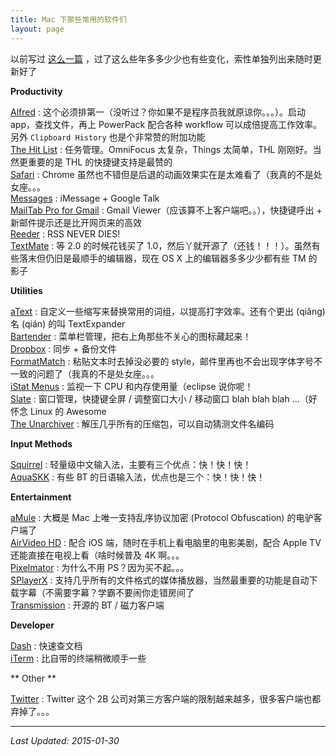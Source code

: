 ```yaml
---
title: Mac 下那些常用的软件们
layout: page
---
```


以前写过 [这么一篇](/2011/08/24/the-great-softwares-on-mac.html) ，过了这么些年多多少少也有些变化，索性单独列出来随时更新好了

**Productivity**

[Alfred](http://www.alfredapp.com) : 这个必须排第一（没听过？你如果不是程序员我就原谅你。。。）。启动 app，查找文件，再上 PowerPack 配合各种 workflow 可以成倍提高工作效率。另外 `Clipboard History` 也是个非常赞的附加功能  
[The Hit List](http://www.karelia.com/products/the-hit-list/mac.html) : 任务管理。OmniFocus 太复杂，Things 太简单，THL 刚刚好。当然更重要的是 THL 的快捷键支持是最赞的   
[Safari](https://www.apple.com/safari/) : Chrome 虽然也不错但是后退的动画效果实在是太难看了（我真的不是处女座。。。  
[Messages](http://www.apple.com/osx/apps/#messages) : iMessage + Google Talk  
[MailTab Pro for Gmail](https://itunes.apple.com/us/app/mailtab-pro-for-gmail/id430252530?mt=12) : Gmail Viewer（应该算不上客户端吧。。），快捷键呼出 + 新邮件提示还是比开网页来的高效  
[Reeder](http://reederapp.com) : RSS NEVER DIES!  
[TextMate](https://github.com/textmate/textmate) : 等 2.0 的时候花钱买了 1.0，然后丫就开源了（还钱！！！）。虽然有些落末但仍旧是最顺手的编辑器，现在 OS X 上的编辑器多多少少都有些 TM 的影子  

**Utilities**

[aText](https://www.trankynam.com/atext/) : 自定义一些缩写来替换常用的词组，以提高打字效率。还有个更出 (qiǎng) 名 (qián) 的叫 TextExpander  
[Bartender](http://www.macbartender.com) : 菜单栏管理，把右上角那些不关心的图标藏起来！  
[Dropbox](http://www.dropbox.com) : 同步 + 备份文件  
[FormatMatch](https://itunes.apple.com/jp/app/formatmatch/id445211988?mt=12) : 粘贴文本时去掉没必要的 style，邮件里再也不会出现字体字号不一致的问题了（我真的不是处女座。。。  
[iStat Menus](http://bjango.com/mac/istatmenus/) : 监视一下 CPU 和内存使用量（eclipse 说你呢！  
[Slate](https://github.com/jigish/slate) : 窗口管理，快捷键全屏 / 调整窗口大小 / 移动窗口 blah blah blah ...（好怀念 Linux 的 Awesome  
[The Unarchiver](http://wakaba.c3.cx/s/apps/unarchiver.html) : 解压几乎所有的压缩包，可以自动猜测文件名编码  

**Input Methods**

[Squirrel](https://code.google.com/p/rimeime/wiki/Downloads?tm=2) : 轻量级中文输入法，主要有三个优点：快！快！快！  
[AquaSKK](https://github.com/codefirst/aquaskk/releases) : 有些 BT 的日语输入法，优点也是三个：快！快！快！  

**Entertainment**

[aMule](http://www.amule.org) : 大概是 Mac 上唯一支持乱序协议加密 (Protocol Obfuscation) 的电驴客户端了  
[AirVideo HD](http://www.inmethod.com/airvideohd/index.html) : 配合 iOS 端，随时在手机上看电脑里的电影美剧，配合 Apple TV 还能直接在电视上看（啥时候普及 4K 啊。。。  
[Pixelmator](http://www.pixelmator.com) : 为什么不用 PS？因为买不起。。。  
[SPlayerX](https://itunes.apple.com/app/splayerx/id414675434) : 支持几乎所有的文件格式的媒体播放器，当然最重要的功能是自动下载字幕（不需要字幕？学霸不要闹你走错房间了  
[Transmission](https://www.transmissionbt.com) : 开源的 BT / 磁力客户端  

**Developer**

[Dash](http://kapeli.com/dash) : 快速查文档  
[iTerm](http://iterm2.com) : 比自带的终端稍微顺手一些  

** Other **

[Twitter](https://itunes.apple.com/us/app/twitter/id409789998?mt=12) : Twitter 这个 2B 公司对第三方客户端的限制越来越多，很多客户端也都弃掉了。。。  

---
_Last Updated: 2015-01-30_